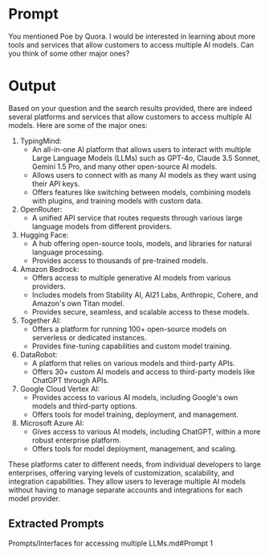 # Prompt

You mentioned Poe by Quora. I would be interested in learning about more tools and services that allow customers to access multiple AI models. Can you think of some other major ones?

# Output

Based on your question and the search results provided, there are indeed several platforms and services that allow customers to access multiple AI models. Here are some of the major ones:

1. TypingMind:
   - An all-in-one AI platform that allows users to interact with multiple Large Language Models (LLMs) such as GPT-4o, Claude 3.5 Sonnet, Gemini 1.5 Pro, and many other open-source AI models.
   - Allows users to connect with as many AI models as they want using their API keys.
   - Offers features like switching between models, combining models with plugins, and training models with custom data.
2. OpenRouter:
   - A unified API service that routes requests through various large language models from different providers.
3. Hugging Face:
   - A hub offering open-source tools, models, and libraries for natural language processing.
   - Provides access to thousands of pre-trained models.
4. Amazon Bedrock:
   - Offers access to multiple generative AI models from various providers.
   - Includes models from Stability AI, AI21 Labs, Anthropic, Cohere, and Amazon's own Titan model.
   - Provides secure, seamless, and scalable access to these models.
5. Together AI:
   - Offers a platform for running 100+ open-source models on serverless or dedicated instances.
   - Provides fine-tuning capabilities and custom model training.
6. DataRobot:
   - A platform that relies on various models and third-party APIs.
   - Offers 30+ custom AI models and access to third-party models like ChatGPT through APIs.
7. Google Cloud Vertex AI:
   - Provides access to various AI models, including Google's own models and third-party options.
   - Offers tools for model training, deployment, and management.
8. Microsoft Azure AI:
   - Gives access to various AI models, including ChatGPT, within a more robust enterprise platform.
   - Offers tools for model deployment, management, and scaling.

These platforms cater to different needs, from individual developers to large enterprises, offering varying levels of customization, scalability, and integration capabilities. They allow users to leverage multiple AI models without having to manage separate accounts and integrations for each model provider.

## Extracted Prompts

Prompts/Interfaces for accessing multiple LLMs.md#Prompt 1
